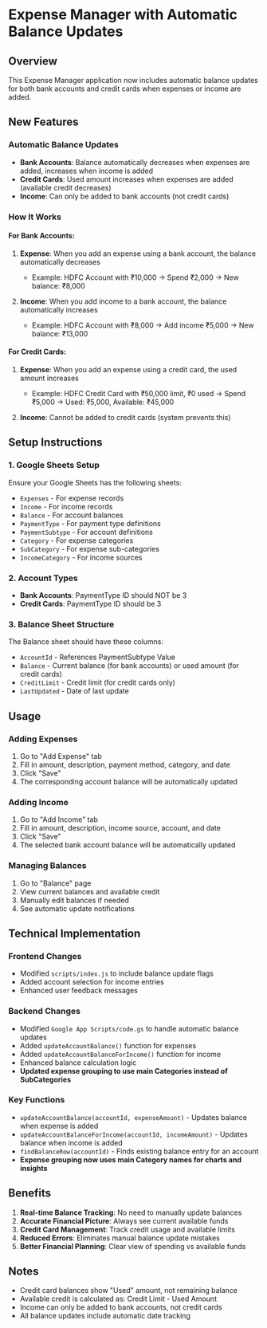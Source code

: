 # Expense Manager with Automatic Balance Updates

## Overview
This Expense Manager application now includes automatic balance updates for both bank accounts and credit cards when expenses or income are added.

## New Features

### Automatic Balance Updates
- **Bank Accounts**: Balance automatically decreases when expenses are added, increases when income is added
- **Credit Cards**: Used amount increases when expenses are added (available credit decreases)
- **Income**: Can only be added to bank accounts (not credit cards)

### How It Works

#### For Bank Accounts:
1. **Expense**: When you add an expense using a bank account, the balance automatically decreases
   - Example: HDFC Account with ₹10,000 → Spend ₹2,000 → New balance: ₹8,000

2. **Income**: When you add income to a bank account, the balance automatically increases
   - Example: HDFC Account with ₹8,000 → Add income ₹5,000 → New balance: ₹13,000

#### For Credit Cards:
1. **Expense**: When you add an expense using a credit card, the used amount increases
   - Example: HDFC Credit Card with ₹50,000 limit, ₹0 used → Spend ₹5,000 → Used: ₹5,000, Available: ₹45,000

2. **Income**: Cannot be added to credit cards (system prevents this)

## Setup Instructions

### 1. Google Sheets Setup
Ensure your Google Sheets has the following sheets:
- `Expenses` - For expense records
- `Income` - For income records  
- `Balance` - For account balances
- `PaymentType` - For payment type definitions
- `PaymentSubtype` - For account definitions
- `Category` - For expense categories
- `SubCategory` - For expense sub-categories
- `IncomeCategory` - For income sources

### 2. Account Types
- **Bank Accounts**: PaymentType ID should NOT be 3
- **Credit Cards**: PaymentType ID should be 3

### 3. Balance Sheet Structure
The Balance sheet should have these columns:
- `AccountId` - References PaymentSubtype Value
- `Balance` - Current balance (for bank accounts) or used amount (for credit cards)
- `CreditLimit` - Credit limit (for credit cards only)
- `LastUpdated` - Date of last update

## Usage

### Adding Expenses
1. Go to "Add Expense" tab
2. Fill in amount, description, payment method, category, and date
3. Click "Save"
4. The corresponding account balance will be automatically updated

### Adding Income
1. Go to "Add Income" tab
2. Fill in amount, description, income source, account, and date
3. Click "Save"
4. The selected bank account balance will be automatically updated

### Managing Balances
1. Go to "Balance" page
2. View current balances and available credit
3. Manually edit balances if needed
4. See automatic update notifications

## Technical Implementation

### Frontend Changes
- Modified `scripts/index.js` to include balance update flags
- Added account selection for income entries
- Enhanced user feedback messages

### Backend Changes
- Modified `Google App Scripts/code.gs` to handle automatic balance updates
- Added `updateAccountBalance()` function for expenses
- Added `updateAccountBalanceForIncome()` function for income
- Enhanced balance calculation logic
- **Updated expense grouping to use main Categories instead of SubCategories**

### Key Functions
- `updateAccountBalance(accountId, expenseAmount)` - Updates balance when expense is added
- `updateAccountBalanceForIncome(accountId, incomeAmount)` - Updates balance when income is added
- `findBalanceRow(accountId)` - Finds existing balance entry for an account
- **Expense grouping now uses main Category names for charts and insights**

## Benefits
1. **Real-time Balance Tracking**: No need to manually update balances
2. **Accurate Financial Picture**: Always see current available funds
3. **Credit Card Management**: Track credit usage and available limits
4. **Reduced Errors**: Eliminates manual balance update mistakes
5. **Better Financial Planning**: Clear view of spending vs available funds

## Notes
- Credit card balances show "Used" amount, not remaining balance
- Available credit is calculated as: Credit Limit - Used Amount
- Income can only be added to bank accounts, not credit cards
- All balance updates include automatic date tracking 